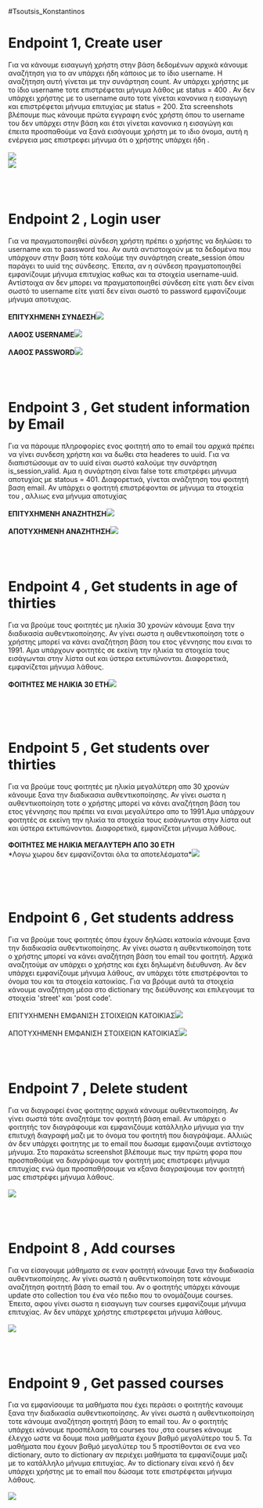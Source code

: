 #Tsoutsis_Konstantinos
<h1>Endpoint 1, Create user </h1>
<p>Για να κάνουμε εισαγωγή χρήστη στην βάση δεδομένων αρχικά κάνουμε αναζήτηση για το αν υπάρχει ήδη κάποιος με το ίδιο username. Η αναζήτηση αυτή γίνεται με την συνάρτηση count. Αν υπάρχει χρήστης με το ίδιο username τοτε επιστρέφεται μήνυμα λάθος με status = 400 .
Αν δεν υπάρχει χρήστης με το username αυτο τοτε γίνεται κανονικα η εισαγωγη και επιστρέφεται μήνυμα επιτυχίας με status = 200.
Στα screenshots βλέπουμε πως κάνουμε πρώτα εγγραφη ενός χρήστη όπου το username του δεν υπάρχει στην βάση και έτσι γίνεται κανονικα η εισαγώγη και έπειτα προσπαθούμε να ξανά εισάγουμε χρήστη με το ιδιο όνομα, αυτή η ενέργεια μας επιστρεφει μήνυμα ότι ο χρήστης υπάρχει ήδη .<br><br><img src="pics/1.insertOk.png"> <br> <img src="pics/2.insertFail.png"></p>
<br><br>
<h1>Endpoint 2 , Login user </h1>
<p>Για να πραγματοποιηθεί σύνδεση χρήστη πρέπει ο χρήστης να δηλώσει το username και το password του. Αν αυτά αντιστοιχούν με τα δεδομένα που υπάρχουν στην βαση τότε καλούμε την συνάρτηση create_session όπου παράγει το uuid της σύνδεσης. Έπειτα, αν η σύνδεση πραγματοποιηθεί εμφανίζουμε μήνυμα επιτυχίας καθως και τα στοιχεία username-uuid. Αντίστοιχα αν δεν μπορει να πραγματοποιηθεί σύνδεση είτε γιατι δεν είναι σωστό το username είτε γιατί δεν είναι σωστό το password εμφανίζουμε μήνυμα αποτυχιας.<br><br>
<b>ΕΠΙΤΥΧΗΜΕΝΗ ΣΥΝΔΕΣΗ</b><img src="pics/3.loginOk.png"><br><br><b>ΛΑΘΟΣ USERNAME</b><img src="pics/5.loginFailUser.png"><br><br><b>ΛΑΘΟΣ PASSWORD</b><img src="pics/4.loginFailPass.png"></p>
<br><br>
<h1>Endpoint 3 , Get student information by Email </h1>
<p>Για να πάρουμε πληροφορίες ενος φοιτητή απο το email του αρχικά πρέπει να γίνει συνδεση χρήστη και να δωθει στα headeres το uuid. Για να διαπιστώσουμε αν το uuid είναι σωστό καλούμε την συνάρτηση is_session_valid. Αμα η συνάρτηση είναι false τοτε επιστρέφει μήνυμα αποτυχίας με statous = 401. Διαφορετικά, γίνεται ανάζητηση του φοιτητή βαση email. Αν υπάρχει ο φοιτητή επιστρέφονται σε μήνυμα τα στοιχεία του , αλλιως ενα μήνυμα αποτυχίας  <br><br>
<b>ΕΠΙΤΥΧΗΜΕΝΗ ΑΝΑΖΗΤΗΣΗ</b><img src="pics/6.findDataWithEmail.png"><br><br><b>ΑΠΟΤΥΧΗΜΕΝΗ ΑΝΑΖΗΤΗΣΗ</b><img src="pics/6.2.findDataWithEmailFail.png"> </p>
<br><br>
<h1>Endpoint 4 , Get students in age of thirties </h1>
<p>Για να βρούμε τους φοιτητές με ηλικία 30 χρονών κάνουμε ξανα την διαδικασία αυθεντικοποίησης. Αν γίνει σωστα η αυθεντικοποίηση τοτε ο χρήστης μπορεί να κάνει αναζήτηση βάση του ετος γέννησης που ειναι το 1991. Αμα υπάρχουν φοιτητές σε εκείνη την ηλικία τα στοιχεία τους εισάγωνται στην λίστα out και ύστερα εκτυπώνονται. Διαφορετικά, εμφανίζεται μήνυμα λάθους.<br><br>
<b>ΦΟΙΤΗΤΕΣ ΜΕ ΗΛΙΚΙΑ 30 ΕΤΗ</b><img src="pics/7.30yearsStudents.png"><br><br></p>
<br><br>
<h1>Endpoint 5 , Get students over thirties </h1>
<p>Για να βρούμε τους φοιτητές με ηλικία μεγαλύτερη απο 30 χρονών κάνουμε ξανα την διαδικασια αυθεντικοποίησης. Αν γίνει σωστα η αυθεντικοποίηση τοτε ο χρήστης μπορεί να κάνει αναζήτηση βάση του ετος γέννησης που πρέπει να ειναι μεγαλύτερο απο το 1991.Αμα υπάρχουν φοιτητές σε εκείνη την ηλικία τα στοιχεία τους εισάγωνται στην λίστα out και ύστερα εκτυπώνονται. Διαφορετικά, εμφανίζεται μήνυμα λάθους.<br><br>
<b>ΦΟΙΤΗΤΕΣ ΜΕ ΗΛΙΚΙΑ ΜΕΓΑΛΥΤΕΡΗ ΑΠΟ 30 ΕΤΗ</b>
<br> *Λογω χωρου δεν εμφανίζονται όλα τα αποτελέσματα*<img src="pics/8.above30years.png"><br><br></p>
<br><br>
<h1>Endpoint 6 , Get students address </h1>
<p>Για να βρούμε τους φοιτητές όπου έχουν δηλώσει κατοικία κάνουμε ξανα την διαδικασία αυθεντικοποίησης. Αν γίνει σωστα η αυθεντικοποίηση τοτε ο χρήστης μπορεί να κάνει αναζήτηση βάση του email του φοιτητή. Αρχικά αναζητούμε αν υπάρχει ο χρήστης και έχει δηλωμένη διέυθυνση. Αν δεν υπάρχει εμφανίζουμε μήνυμα λάθους, αν υπάρχει τότε επιστρέφονται το όνομα του και τα στοιχεία κατοικίας. Για να βρόυμε αυτά τα στοιχεία κάνουμε αναζήτηση μέσα στο dictionary της διεύθυνσης και επιλεγουμε τα στοιχεία 'street' και 'post code'.<br><br>ΕΠΙΤΥΧΗΜΕΝΗ ΕΜΦΑΝΙΣΗ ΣΤΟΙΧΕΙΩΝ ΚΑΤΟΙΚΙΑΣ<img src="pics/9.infoForStudentAddress.png"><br><br>
ΑΠΟΤΥΧΗΜΕΝΗ ΕΜΦΑΝΙΣΗ ΣΤΟΙΧΕΙΩΝ ΚΑΤΟΙΚΙΑΣ<img src="pics/10.infoForStudentAddressDontFound.png"></p>
<br><br>
<h1>Endpoint 7 , Delete student </h1>
<p>Για να διαγραφεί ένας φοιτητης αρχικά κάνουμε αυθεντικοποίηση. Αν γίνει σωστά τότε αναζητάμε τον φοιτητή βάση email. Αν υπάρχει ο φοιτητής τον διαγράφουμε και εμφανιζόυμε κατάλληλο μήνυμα για την επιιτυχή διαγραφή μαζι με το όνομα του φοιτητή που διαγράψαμε. Αλλιώς άν δεν υπάρχει φοιτητης με το email που δωσαμε εμφανιζουμε αντίστοιχο μήνυμα. 
Στο παρακάτω screenshot βλέπουμε πως την πρώτη φορα που προσπαθούμε να διαγράψουμε τον φοιτητή μας επιστρεφει μήνυμα επιτυχίας ενώ άμα προσπαθήσουμε να κξανα διαγραψουμε τον φοιτητή μας επιστρέφει μήνυμα λάθους.<br><br><img src="pics/11_12 together.png"></p><br><br>
<h1>Endpoint 8 , Add courses </h1>
<P>Για να είσαγουμε μάθηματα σε εναν φοιτητή κάνουμε ξανα την διαδικασία αυθεντικοποίησης. Αν γίνει σωστά η αυθεντικοποίηση τοτε κάνουμε αναζήτηση φοιτητή βάση το email του. Αν ο φοιτητής υπάρχει κάνουμε update στο collection του ένα νέο πεδιο που το ονομάζουμε courses. Έπειτα, αφου γίνει σωστα η εισαγωγη των courses εμφανίζουμε μήνυμα επιτυχίας. Αν δεν υπάρχε χρήστης επιστρεφεται μήνυμα λάθους.<br><br><img src="pics/13.coursesAdded.png"></p><br><br>
<h1>Endpoint 9 , Get passed courses </h1>
<p>Για να εμφανίσουμε τα μαθήματα που έχει περάσει ο φοιτητής κανουμε ξανα την διαδικασία αυθεντικοποίησης. Αν γίνει σωστά η αυθεντικοποίηση τοτε κάνουμε αναζήτηση φοιτητή βάση το email του. Αν ο φοιτητής υπάρχει κάνουμε προσπέλαση τα courses του ,στα courses κάνουμε έλεγχο ωστε να δουμε ποια μαθήματα έχουν βαθμό μεγαλύτερο του 5. Τα μαθήματα που έχουν βαθμό μεγαλύτερ του 5 προστίθονται σε ενα νεο dictionary, αυτο το dictionary αν περιέχει μαθήματα τα εμφανίζουμε μαζι με το κατάλληλο μήνυμα επιτυχίας. Αν το dictionary είναι κενό ή δεν υπάρχει χρήστης με το email που δώσαμε τοτε επιστρέφεται μήνυμα λάθους.<br><br><img src="pics/14.showCourses.png"></p><br><br>
